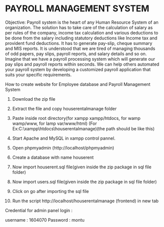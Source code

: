 # PAYROLL MANAGEMENT SYSTEM
Objective:
 Payroll system is the heart of any Human Resource System of an organization. The solution has to take care of the calculation of salary as per rules of the company, income tax calculation and various deductions to be done from the salary including statutory deductions like Income tax and provident fund deductions. It has to generate pay-slip, cheque summary and MIS reports. It is understood that we are tired of managing thousands of odd papers, pay slips, payroll reports, and salary details and so on. Imagine that we have a payroll processing system which will generate our pay slips and payroll reports within seconds. We can help others automated your payroll system by developing a customized payroll application that suits your specific requirements. 

 
How to create website for Employee database and Payroll Management System

1. Download the zip file

2. Extract the file and copy houserentalmanage folder

3. Paste inside root directory(for xampp xampp/htdocs, for wamp wamp/www, for lamp var/www/html)
    (For Ex:C:\xampp\htdocs\houserentalmanage)(the path should be like this)

4. Start Apache and MySQL in xampp control pannel.

5. Open phpmyadmin (http://localhost/phpmyadmin)

6. Create a database with name houserent

7. Now import houserent.sql file(given inside the zip package in sql file folder)

8. Now import users.sql file(given inside the zip package in sql file folder)

9. Click on go after importing the sql file

10. Run the script http://localhost/houserentalmanage (frontend) in new tab

Credential for admin panel login :

username : 1604070 Password : montu
